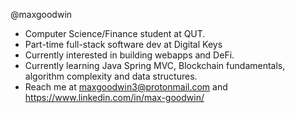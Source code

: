 @maxgoodwin
- Computer Science/Finance student at QUT.
- Part-time full-stack software dev at Digital Keys
- Currently interested in building webapps and DeFi.
- Currently learning Java Spring MVC, Blockchain fundamentals, algorithm complexity and data structures.
- Reach me at maxgoodwin3@protonmail.com and https://www.linkedin.com/in/max-goodwin/
